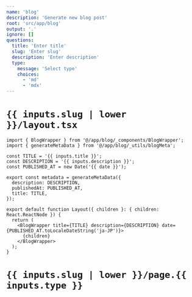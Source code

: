 ```yaml
---
name: 'blog'
description: 'Generate new blog post'
root: 'src/app/blog'
output: '.'
ignore: []
questions:
  title: 'Enter title'
  slug: 'Enter slug'
  description: 'Enter description'
  type:
    message: 'Select type'
    choices:
      - 'md'
      - 'mdx'
---
```


# `{{ inputs.slug | lower }}/layout.tsx`

```tsx
import { BlogWrapper } from '@/app/blog/_components/BlogWrapper';
import { generateMetaData } from '@/app/blog/_utils/blogMeta';

const TITLE = '{{ inputs.title }}';
const DESCRIPTION = '{{ inputs.description }}';
const PUBLISHED_AT = new Date('{{ date }}');

export const metadata = generateMetaData({
  description: DESCRIPTION,
  publishedAt: PUBLISHED_AT,
  title: TITLE,
});

export default function Layout({ children }: { children: React.ReactNode }) {
  return (
    <BlogWrapper title={TITLE} description={DESCRIPTION} date={PUBLISHED_AT.toLocaleDateString('ja-JP')}>
      {children}
    </BlogWrapper>
  );
}

```

# `{{ inputs.slug | lower }}/page.{{ inputs.type }}`

```mdx
```
